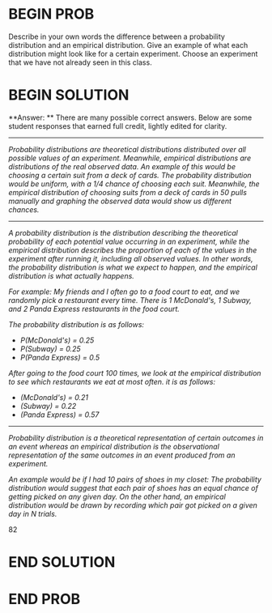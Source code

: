 # BEGIN PROB

Describe in your own words the difference between a probability distribution and an empirical distribution. Give an example of what each distribution might look like for a certain experiment. Choose an experiment that we have not already seen in this class.

# BEGIN SOLUTION

**Answer: ** There are many possible correct answers. Below are some student responses that earned full credit, lightly edited for clarity.

---

<i>Probability distributions are theoretical distributions distributed over all possible values of an experiment. Meanwhile, empirical distributions are distributions of the real observed data. An example of this would be choosing a certain suit from a deck of cards. The probability distribution would be uniform, with a 1/4 chance of choosing each suit. Meanwhile, the empirical distribution of choosing suits from a deck of cards in 50 pulls manually and graphing the observed data would show us different chances. </i>

---

<i>A probability distribution is the distribution describing the theoretical probability of each potential value occurring in an experiment, while the empirical distribution describes the proportion of each of the values in the experiment after running it, including all observed values. In other words, the probability distribution is what we expect to happen, and the empirical distribution is what actually happens.</i>

<i>For example: My friends and I often go to a food court to eat, and we randomly pick a restaurant every time. There is 1 McDonald's, 1 Subway, and 2 Panda Express restaurants in the food court.</i>

<i>The probability distribution is as follows:

- P(McDonald's) = 0.25
- P(Subway) = 0.25
- P(Panda Express) = 0.5

<i>After going to the food court 100 times, we look at the empirical distribution to see which restaurants we eat at most often. it is as follows:</i>

- (McDonald's) = 0.21
- (Subway) = 0.22
- (Panda Express) = 0.57</i>

---

<i>Probability distribution is a theoretical representation of certain outcomes in an event whereas an empirical distribution is the observational representation of the same outcomes in an event produced from an experiment.</i>

<i>An example would be if I had 10 pairs of shoes in my closet: 
The probability distribution would suggest that each pair of shoes has an equal chance of getting picked on any given day.
On the other hand, an empirical distribution would be drawn by recording which pair got picked on a given day in N trials. </i>

<average>82</average>
# END SOLUTION

# END PROB